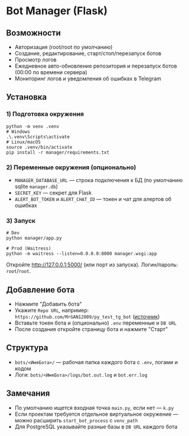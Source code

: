 # Bot Manager (Flask)

## Возможности
- Авторизация (root/root по умолчанию)
- Создание, редактирование, старт/стоп/перезапуск ботов
- Просмотр логов
- Ежедневное авто-обновление репозитория и перезапуск ботов (00:00 по времени сервера)
- Мониторинг логов и уведомления об ошибках в Telegram

## Установка

### 1) Подготовка окружения
```
python -m venv .venv
# Windows
.\.venv\Scripts\activate
# Linux/macOS
source .venv/bin/activate
pip install -r manager/requirements.txt
```

### 2) Переменные окружения (опционально)
- `MANAGER_DATABASE_URL` — строка подключения к БД (по умолчанию sqlite `manager.db`)
- `SECRET_KEY` — секрет для Flask
- `ALERT_BOT_TOKEN` и `ALERT_CHAT_ID` — токен и чат для алертов об ошибках

### 3) Запуск
```
# Dev
python manager/app.py

# Prod (Waitress)
python -m waitress --listen=0.0.0.0:8000 manager.wsgi:app
```

Откройте http://127.0.0.1:5000/ (или порт из запуска). Логин/пароль: `root`/`root`.

## Добавление бота
- Нажмите "Добавить бота"
- Укажите `Repo URL`, например: `https://github.com/MrGAN12009/py_test_tg_bot` ([источник](https://github.com/MrGAN12009/py_test_tg_bot))
- Вставьте токен бота и (опционально) `.env` переменные и `DB URL`
- После создания откройте страницу бота и нажмите "Старт"

## Структура
- `bots/<ИмяБота>/` — рабочая папка каждого бота с `.env`, логами и кодом
- Логи: `bots/<ИмяБота>/logs/bot.out.log` и `bot.err.log`

## Замечания
- По умолчанию ищется входная точка `main.py`, если нет — `k.py`
- Если проектам требуется отдельное виртуальное окружение — можно расширить `start_bot_process` с `venv_path`
- Для PostgreSQL указывайте разные базы в `DB URL` каждого бота
